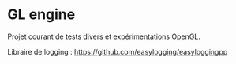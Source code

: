 # GL engine

Projet courant de tests divers et expérimentations OpenGL.

Libraire de logging : https://github.com/easylogging/easyloggingpp
